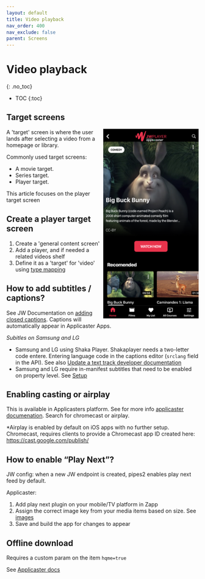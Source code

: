 ```yaml
---
layout: default
title: Video playback
nav_order: 400
nav_exclude: false
parent: Screens
---
```

# Video playback 
{: .no_toc}

- TOC
{:toc}

## Target screens
<img align="right" src="./img/movie-target.png" width="250">
A 'target' screen is where the user lands after selecting a video from a homepage or library.

Commonly used target screens:
- A movie target.
- Series target. 
- Player target. 

This article focuses on the player target screen 

## Create a player target screen 
1. Create a 'general content screen' 
1. Add a player, and if needed a related videos shelf
1. Define it as a 'target' for 'video' using [type mapping](https://jwplayer.github.io/applicaster-docs/type-mapping.html)

## How to add subtitles / captions?
See JW Documentation on [adding closed captions](https://docs.jwplayer.com/platform/docs/vdh-add-closed-captions). Captions will automatically appear in Applicaster Apps. 

*Subitles on Samsung and LG*
- Samsung and LG using Shaka Player. Shakaplayer needs a two-letter code entere. Entering language code in the captions editor (`srclang` field in the API). See also [Update a text track developer documentation](https://developer.jwplayer.com/jwplayer/reference/patch_v2-sites-site-id-media-media-id-text-tracks-track-id-)
- Samsung and LG require in-manifest subtitles that need to be enabled on property level. See [Setup](https://jwplayer.github.io/applicaster-docs/setup.html#3-enable-captions-for-samsung-and-lg-optional)

## Enabling casting or airplay
This is available in Applicasters platform. See for more info [applicaster documenation](https://docs.applicaster.com). Search for chromecast or airplay.

*Airplay is enabled by default on iOS apps with no further setup. Chromecast, requires clients to provide a Chromecast app ID created here:
https://cast.google.com/publish/

## How to enable “Play Next”?
JW config: when a new JW endpoint is created, pipes2 enables play next feed by default.

Applicaster:
1. Add play next plugin on your mobile/TV platform in Zapp
1. Assign the correct image key from your media items based on size. See [images](https://jwplayer.github.io/applicaster-docs/)
1. Save and build the app for changes to appear

## Offline download
Requires a custom param on the item `hqme=true`

See [Applicaster docs](https://docs.applicaster.com/using-zapp/mobile/downloads/download-and-offline/)
